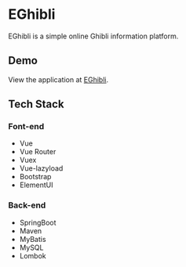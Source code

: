 # EGhibli

EGhibli is a simple online Ghibli information platform.

## Demo

View the application at [EGhibli](http://eghibli.mightyherox.me/).

## Tech Stack

### Font-end

- Vue
- Vue Router
- Vuex
- Vue-lazyload
- Bootstrap
- ElementUI

### Back-end

- SpringBoot
- Maven
- MyBatis
- MySQL
- Lombok